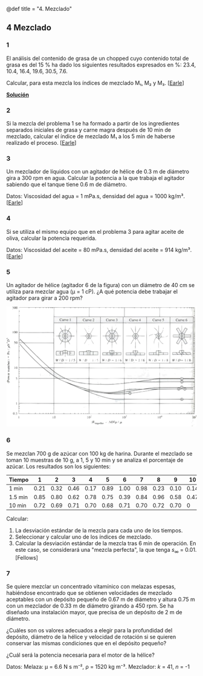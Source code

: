 @def title = "4. Mezclado"

## 4 Mezclado

### 1

El análisis del contenido de grasa de un chopped cuyo contenido total de grasa es del 15 % ha dado los siguientes resultados expresados en %: 23.4, 10.4, 16.4, 19.6, 30.5, 7.6.

Calcular, para esta mezcla los índices de mezclado M₁, M₂ y M₃. [[Earle](https://www.nzifst.org.nz/resources/unitoperations/mixing6.htm#problems)]
    
**[Solución](/assets/notebooks-html/prob4-1.jl.html)**
    
### 2

Si la mezcla del problema 1 se ha formado a partir de los ingredientes separados iniciales de grasa y carne magra después de 10 min de mezclado, calcular el índice de mezclado M₁ a los 5 min de haberse realizado el proceso. [[Earle](https://www.nzifst.org.nz/resources/unitoperations/mixing6.htm#problems)]

### 3

Un mezclador de líquidos con un agitador de hélice de 0.3 m de diámetro gira a 300 rpm en agua. Calcular la potencia a la que trabaja el agitador sabiendo que el tanque tiene 0.6 m de diámetro.

Datos: Viscosidad del agua = 1 mPa.s, densidad del agua = 1000 kg/m³. [[Earle](https://www.nzifst.org.nz/resources/unitoperations/mixing6.htm#problems)]
    
### 4

Si se utiliza el mismo equipo que en el problema 3 para agitar aceite de oliva, calcular la potencia requerida.

Datos: Viscosidad del aceite = 80 mPa.s, densidad del aceite = 914 kg/m³. [[Earle](https://www.nzifst.org.nz/resources/unitoperations/mixing6.htm#problems)]
    
### 5

Un agitador de hélice (agitador 6 de la figura) con un diámetro de 40 cm se utiliza para mezclar agua (μ = 1 cP). ¿A qué potencia debe trabajar el agitador para girar a 200 rpm?

![](prob4-5.png)
    
### 6

Se mezclan 700 g de azúcar con 100 kg de harina. Durante el mezclado se toman 10 muestras de 10 g, a 1, 5 y 10 min y se analiza el porcentaje de azúcar. Los resultados son los siguientes:

Tiempo | 1 | 2 | 3 | 4 | 5 | 6 | 7 | 8 | 9 | 10
-------|---|---|---|---|---|---|---|---|---|----
1 min  |0.21|0.32|0.46|0.17|0.89|1.00|0.98|0.23|0.10|0.14
1.5 min |0.85|0.80|0.62|0.78|0.75|0.39|0.84|0.96|0.58|0.47
10 min |0.72|0.69|0.71|0.70|0.68|0.71|0.70|0.72|0.70|0

Calcular:
1. La desviación estándar de la mezcla para cada uno de los tiempos.
2. Seleccionar y calcular uno de los índices de mezclado.
3. Calcular la desviación estándar de la mezcla tras 6 min de operación. En este caso, se considerará una "mezcla perfecta", la que tenga $s_\infty$ = 0.01. [Fellows]

### 7

Se quiere mezclar un concentrado vitamínico con melazas espesas, habiéndose encontrado que se obtienen velocidades de mezclado aceptables con un depósito pequeño de 0.67 m de diámetro y altura 0.75 m con un mezclador de 0.33 m de diámetro girando a 450 rpm. Se ha diseñado una instalación mayor, que precisa de un depósito de 2 m de diámetro.

¿Cuáles son os valores adecuados a elegir para la profundidad del depósito, diámetro de la hélice y velocidad de rotación si se quieren conservar las mismas condiciones que en el depósito pequeño?

¿Cuál será la potencia necesaria para el motor de la hélice?

Datos:
Melaza: µ = 6.6 N s m⁻², ρ = 1520 kg m⁻³. Mezclador: _k_ = 41, _n_ = -1